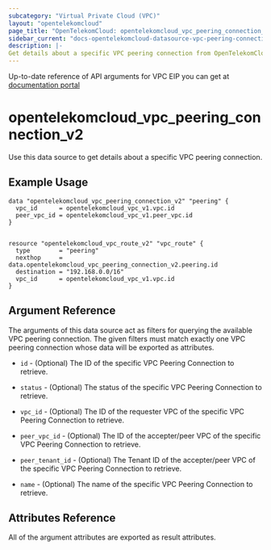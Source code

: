 ```yaml
---
subcategory: "Virtual Private Cloud (VPC)"
layout: "opentelekomcloud"
page_title: "OpenTelekomCloud: opentelekomcloud_vpc_peering_connection_v2"
sidebar_current: "docs-opentelekomcloud-datasource-vpc-peering-connection-v2"
description: |-
Get details about a specific VPC peering connection from OpenTelekomCloud
---
```


Up-to-date reference of API arguments for VPC EIP you can get at
[documentation portal](https://docs.otc.t-systems.com/virtual-private-cloud/api-ref/apis/vpc_peering_connection/querying_vpc_peering_connections.html#vpc-peering-0001)

# opentelekomcloud_vpc_peering_connection_v2

Use this data source to get details about a specific VPC peering connection.

## Example Usage

```hcl
data "opentelekomcloud_vpc_peering_connection_v2" "peering" {
  vpc_id      = opentelekomcloud_vpc_v1.vpc.id
  peer_vpc_id = opentelekomcloud_vpc_v1.peer_vpc.id
}


resource "opentelekomcloud_vpc_route_v2" "vpc_route" {
  type        = "peering"
  nexthop     = data.opentelekomcloud_vpc_peering_connection_v2.peering.id
  destination = "192.168.0.0/16"
  vpc_id      = opentelekomcloud_vpc_v1.vpc.id
}
```


## Argument Reference

The arguments of this data source act as filters for querying the available VPC peering connection.
The given filters must match exactly one VPC peering connection whose data will be exported as attributes.

* `id` - (Optional) The ID of the specific VPC Peering Connection to retrieve.

* `status` - (Optional) The status of the specific VPC Peering Connection to retrieve.

* `vpc_id` - (Optional) The ID of the requester VPC of the specific VPC Peering Connection to retrieve.

* `peer_vpc_id` - (Optional)  The ID of the accepter/peer VPC of the specific VPC Peering Connection to retrieve.

* `peer_tenant_id` - (Optional) The Tenant ID of the accepter/peer VPC of the specific VPC Peering Connection to retrieve.

* `name` - (Optional) The name of the specific VPC Peering Connection to retrieve.


## Attributes Reference

All of the argument attributes are exported as result attributes.
